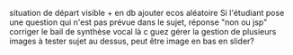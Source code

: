 
situation de départ
visible + en db
ajouter ecos aléatoire
Si l'étudiant pose une question qui n'est pas prévue dans le sujet, réponse "non ou jsp"
corriger le bail de synthèse vocal là c guez 
gérer la gestion de plusieurs images
à tester sujet au dessus, peut être image en bas en slider?

